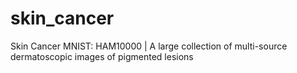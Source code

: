# skin_cancer
Skin Cancer MNIST: HAM10000 | A large collection of multi-source dermatoscopic images of pigmented lesions
